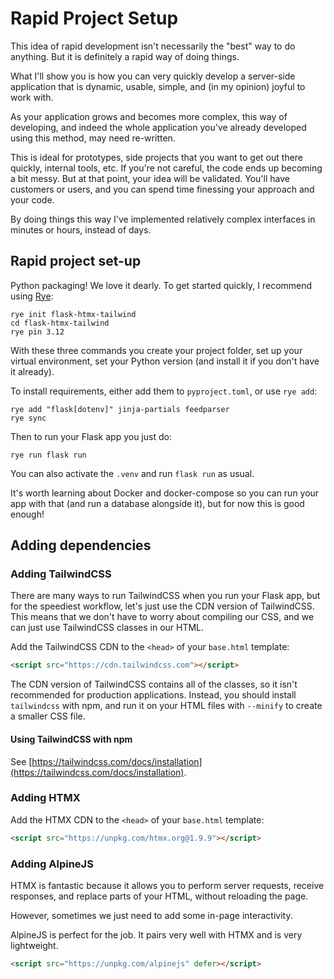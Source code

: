 # Rapid Project Setup

This idea of rapid development isn't necessarily the "best" way to do anything. But it is definitely a rapid way of doing things.

What I'll show you is how you can very quickly develop a server-side application that is dynamic, usable, simple, and (in my opinion) joyful to work with.

As your application grows and becomes more complex, this way of developing, and indeed the whole application you've already developed using this method, may need re-written.

This is ideal for prototypes, side projects that you want to get out there quickly, internal tools, etc. If you're not careful, the code ends up becoming a bit messy. But at that point, your idea will be validated. You'll have customers or users, and you can spend time finessing your approach and your code.

By doing things this way I've implemented relatively complex interfaces in minutes or hours, instead of days.

## Rapid project set-up

Python packaging! We love it dearly. To get started quickly, I recommend using [Rye](https://rye-up.com/guide/installation/):

```
rye init flask-htmx-tailwind
cd flask-htmx-tailwind
rye pin 3.12
```

With these three commands you create your project folder, set up your virtual environment, set your Python version (and install it if you don't have it already).

To install requirements, either add them to `pyproject.toml`, or use `rye add`:

```
rye add "flask[dotenv]" jinja-partials feedparser
rye sync
```

Then to run your Flask app you just do:

```
rye run flask run
```

You can also activate the `.venv` and run `flask run` as usual.

It's worth learning about Docker and docker-compose so you can run your app with that (and run a database alongside it), but for now this is good enough!

## Adding dependencies

### Adding TailwindCSS

There are many ways to run TailwindCSS when you run your Flask app, but for the speediest workflow, let's just use the CDN version of TailwindCSS. This means that we don't have to worry about compiling our CSS, and we can just use TailwindCSS classes in our HTML.

Add the TailwindCSS CDN to the `<head>` of your `base.html` template:

```html
<script src="https://cdn.tailwindcss.com"></script>
```

The CDN version of TailwindCSS contains all of the classes, so it isn't recommended for production applications. Instead, you should install `tailwindcss` with npm, and run it on your HTML files with `--minify` to create a smaller CSS file.

#### Using TailwindCSS with npm

See [https://tailwindcss.com/docs/installation](https://tailwindcss.com/docs/installation).

### Adding HTMX

Add the HTMX CDN to the `<head>` of your `base.html` template:

```html
<script src="https://unpkg.com/htmx.org@1.9.9"></script>
```

### Adding AlpineJS

HTMX is fantastic because it allows you to perform server requests, receive responses, and replace parts of your HTML, without reloading the page.

However, sometimes we just need to add some in-page interactivity.

AlpineJS is perfect for the job. It pairs very well with HTMX and is very lightweight.

```html
<script src="https://unpkg.com/alpinejs" defer></script>
```